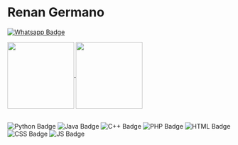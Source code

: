 # Renan Germano
[![Whatsapp Badge](https://img.shields.io/badge/WhatsApp-25D366?style=for-the-badge&logo=whatsapp&logoColor=white)](https://api.whatsapp.com/send?phone=5521968474254)
<div>
  <a href="https://github.com/renangfs">
    <img align="center" height="150px" src="https://github-readme-stats.vercel.app/api?username=renangfs&show_icons=true&theme=merko" />
  </a> 
  <a href="https://github.com/renangfs">
    <img align="center" height="150px" src="https://github-readme-stats.vercel.app/api/top-langs/?username=renangfs&layout=compact&theme=merko" />
  </a>
</div><br>

![Python Badge](https://img.shields.io/badge/Python-3776AB?style=for-the-badge&logo=python&logoColor=white)
![Java Badge](https://img.shields.io/badge/Java-ED8B00?style=for-the-badge&logo=java&logoColor=white)
![C++ Badge](https://img.shields.io/badge/C%2B%2B-00599C?style=for-the-badge&logo=c%2B%2B&logoColor=white)
![PHP Badge](https://img.shields.io/badge/PHP-777BB4?style=for-the-badge&logo=php&logoColor=white)
![HTML Badge](https://img.shields.io/badge/HTML5-E34F26?style=for-the-badge&logo=html5&logoColor=white)
![CSS Badge](https://img.shields.io/badge/CSS-239120?&style=for-the-badge&logo=css3&logoColor=white)
![JS Badge](https://img.shields.io/badge/JavaScript-F7DF1E?style=for-the-badge&logo=javascript&logoColor=black)

